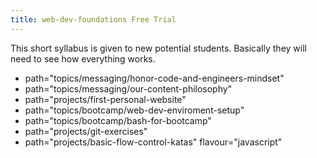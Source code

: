 ```yaml
---
title: web-dev-foundations Free Trial
---
```


This short syllabus is given to new potential students. Basically they will need to see how everything works.

- path="topics/messaging/honor-code-and-engineers-mindset"
- path="topics/messaging/our-content-philosophy"
- path="projects/first-personal-website"
- path="topics/bootcamp/web-dev-enviroment-setup"
- path="topics/bootcamp/bash-for-bootcamp"
- path="projects/git-exercises"
- path="projects/basic-flow-control-katas" flavour="javascript"
